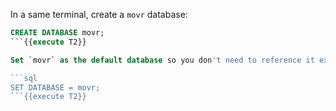 In a same terminal, create a `movr` database:

```sql
CREATE DATABASE movr;
```{{execute T2}}

Set `movr` as the default database so you don't need to reference it explicitly in statements:

```sql
SET DATABASE = movr;
```{{execute T2}}
